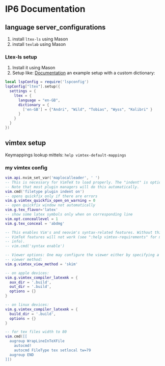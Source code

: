 # IP6 Documentation
## language server_configurations
1. install `ltex-ls` using Mason
2. install `texlab` using Mason


### Ltex-ls setup
1. Install it using Mason
2. Setup like: [Documentation](https://github.com/neovim/nvim-lspconfig/blob/master/doc/server_configurations.md#ltex)
an example setup with a custom dictionary:
```lua
local lspConfig = require('lspconfig')
lspConfig["ltex"].setup({
  settings = {
    ltex = {
      language = "en-GB",
      dictionary = {
        ['en-GB'] = {"Andri", "Wild", "Tobias", "Wyss", "Kolibri" }
      }
    }
  }
})
```

## vimtex setup
Keymappings lookup mittels: `help vimtex-default-mappings`

### my vimtex config
```lua 
vim.api.nvim_set_var('maplocalleader', ' ')
-- This is necessary for VimTeX to load properly. The "indent" is optional.
-- Note that most plugin managers will do this automatically.
vim.cmd('filetype plugin indent on')
-- opens quickfix only if there are errors
vim.g.vimtex_quickfix_open_on_warning = 0
-- open quickfix window not automatically
vim.g.tex_flavor='latex'
-- show some latex symbols only when on corresponding line
vim.opt.conceallevel = 1
vim.g.tex_conceal = 'abdmg'

-- This enables Vim's and neovim's syntax-related features. Without this, some
-- VimTeX features will not work (see ":help vimtex-requirements" for more
-- info).
-- vim.cmd('syntax enable')

-- Viewer options: One may configure the viewer either by specifying a built-in
-- viewer method:
vim.g.vimtex_view_method = 'skim'

-- on apple devices:
vim.g.vimtex_compiler_latexmk = {
  aux_dir = '.build',
  out_dir = '.build',
  options = {}
}

-- on linux devices:
vim.g.vimtex_compiler_latexmk = {
  build_dir = '.build',
  options = {}
}

-- for tex files width to 80
vim.cmd([[
  augroup WrapLineInTeXFile
    autocmd!
    autocmd FileType tex setlocal tw=79
  augroup END
]])

```
